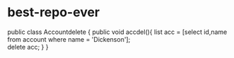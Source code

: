 # best-repo-ever
public class Accountdelete {
    public void accdel(){
        list<account> acc = [select id,name from account where name = 'Dickenson'];           
        delete acc;
    }
}
